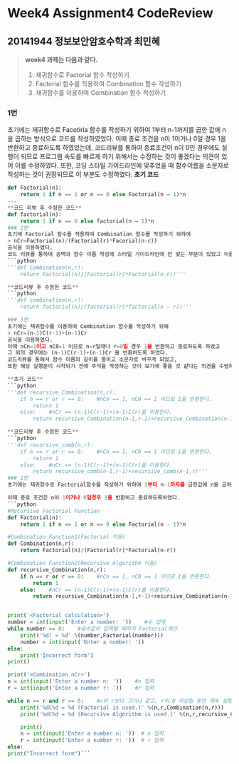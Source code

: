 # Week4 Assignment4 CodeReview
## 20141944 정보보안암호수학과 최민혜

> **week4 과제는 다음과 같다.**
> 1. 재귀함수로 Factorial 함수 작성하기
> 2. Factorial 함수를 적용하여 Combination 함수 작성하기
> 3. 재귀함수를 이용하여 Combination 함수 작성하기

### 1번
초기에는 재귀함수로 Facotirla 함수를 작성하기 위하여 1부터 n-1까지를 곱한 값에 n을 곱하는 방식으로 코드를 작성하였었다.
이때 종료 조건을 n이 1이거나 0일 경우 1을 반환하고 종료하도록 하였었는데,
코드리뷰를 통하여 종료조건이 n이 0인 경우에도 실행이 되므로 프로그램 속도를 빠르게 하기 위해서는 수정하는 것이 좋겠다는 의견이 있어 이를 수정하였다.
또한, 코딩 스타일 가이드라인에 맞추었을 때 함수이름을 소문자로 작성하는 것이 권장되므로 이 부분도 수정하였다.
**초기 코드**
```python
def Factorial(n):
    return 1 if n == 1 or n == 0 else Factorial(n – 1)*n
---
**코드 리뷰 후 수정한 코드**
def factorial(n):
    return 1 if n == 0 else factorial(n – 1)*n
### 2번
초기에 Factorial 함수를 적용하여 Combination 함수를 작성하기 위하여
> nCr=Factorial(n)/(Factorial(r)*Facorial(n-r))
공식을 이용하였다.
코드 리뷰를 통하여 공백과 함수 이름 작성에 스타일 가이드라인에 안 맞는 부분이 있었고 이를 수정하였다.
```python
'''def Combination(n,r):
    return Factorial(n)/(Factorial(r)*Factorial(n-r))'''

**코드리뷰 후 수정한 코드**
```python
'''def combination(n,r):
    return factorial(n)/(factorial(r)*factorial(n – r))'''

### 3번
초기에는 재귀함수를 이용하여 Combination 함수를 작성하기 위해
> nCr=(n-1)C(r-1)+(n-1)Cr
공식을 이용하였다.
이때 nCn=1이고 nC0=1 이므로 n=r일때나 r=0일 경우 1을 반환하고 종료하도록 하였고
그 외의 경우에는 (n-1)C(r-1)+(n-1)Cr 을 반환하도록 하였다.
코드리뷰를 통해서 함수 이름의 길이를 줄이고 소문자로 바꾸게 되었고,
또한 해당 실행문이 시작되기 전에 주석을 작성하는 것이 보기에 좋을 것 같다는 의견을 수렴하여 수정하였다,

**초기 코드**
```python
'''def recursive_Combination(n,r):
    if n == r or r == 0:    #nCn == 1, nC0 == 1 이므로 1을 반환한다.
        return 1
    else:    #nCr == (n-1)C(r-1)+(n-1)C(r)을 이용한다.
        return recursive_Combination(n-1,r-1)+recursive_Combination(n-1,r)'''

**코드리뷰 후 수정한 코드**
```python
'''def recursive_comb(n,r):
    if n == r or r == 0:    #nCn == 1, nC0 == 1 이므로 1을 반환한다.
        return 1
    else:    #nCr == (n-1)C(r-1)+(n-1)C(r)을 이용한다.
        return recursive_comb(n-1,r-1)+recursive_comb(n-1,r)'''
### 1번
초기에는 재귀함수로 Factorial함수를 작성하기 위하여 1부터 n-1까지를 곱한값에 n을 곱하는 방식으로 실행하였다.

이때 종료 조건은 n이 1이거나 0일경우 1을 반환하고 종료하도록하였다.
```python
#Recursive Factorial Function
def Factorial(n):
    return 1 if n == 1 or n == 0 else Factorial(n - 1)*n

#Combination Function1(Factorial 이용)
def Combination(n,r):
    return Factorial(n)/(Factorial(r)*Factorial(n-r))

#Combination Function2(Recursive Algorithm 이용)
def recursive_Combination(n,r):
    if n == r or r == 0:    #nCn == 1, nC0 == 1 이므로 1을 반환한다.
        return 1
    else:    #nCr == (n-1)C(r-1)+(n-1)C(r)을 이용한다.
        return recursive_Combination(n-1,r-1)+recursive_Combination(n-1,r)


print('<Factorial calculation>')
number = int(input('Enter a number: '))    #수 입력
while number >= 0:    #음수값이 입력될 때까지 Factorial계산
    print('%d! = %d' %(number,Factorial(number)))
    number = int(input('Enter a number: '))
else:
    print('Incorrect form')
print()

print('<Combination nCr>')
n = int(input('Enter a number n: '))    #n 입력
r = int(input('Enter a number r: '))    #r 입력

while n >= r and r >= 0:    #n이 r보다 크거나 같고, r이 0 이상일 동안 계속 실행한다.
    print('%dC%d = %d (Factorial is used.)' %(n,r,Combination(n,r)))
    print('%dC%d = %d (Recursive Algorithm is used.)' %(n,r,recursive_Combination(n,r)))

    print()
    n = int(input('Enter a number n: '))  # n 입력
    r = int(input('Enter a number r: '))  # r 입력
else:
print("Incorrect form")```
